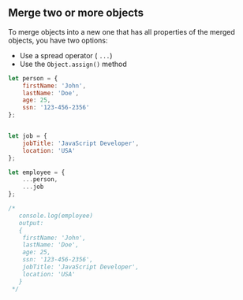 ## Merge two or more objects
To merge objects into a new one that has all properties of the merged objects, you have two options:

- Use a spread operator ( `...`)
- Use the `Object.assign()` method

```js
let person = {
    firstName: 'John',
    lastName: 'Doe',
    age: 25,
    ssn: '123-456-2356'
};


let job = {
    jobTitle: 'JavaScript Developer',
    location: 'USA'
};

let employee = {
    ...person,
    ...job
};

/* 
   console.log(employee)
   output:
   {
    firstName: 'John',
    lastName: 'Doe',
    age: 25,
    ssn: '123-456-2356',
    jobTitle: 'JavaScript Developer',
    location: 'USA'
   }
 */
```

